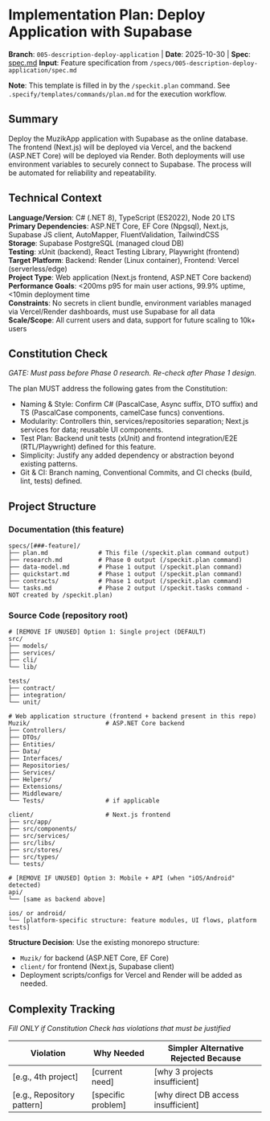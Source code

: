 # Implementation Plan: Deploy Application with Supabase

**Branch**: `005-description-deploy-application` | **Date**: 2025-10-30 | **Spec**: [spec.md](./spec.md)
**Input**: Feature specification from `/specs/005-description-deploy-application/spec.md`

**Note**: This template is filled in by the `/speckit.plan` command. See `.specify/templates/commands/plan.md` for the execution workflow.

## Summary

Deploy the MuzikApp application with Supabase as the online database. The frontend (Next.js) will be deployed via Vercel, and the backend (ASP.NET Core) will be deployed via Render. Both deployments will use environment variables to securely connect to Supabase. The process will be automated for reliability and repeatability.

## Technical Context

**Language/Version**: C# (.NET 8), TypeScript (ES2022), Node 20 LTS  
**Primary Dependencies**: ASP.NET Core, EF Core (Npgsql), Next.js, Supabase JS client, AutoMapper, FluentValidation, TailwindCSS  
**Storage**: Supabase PostgreSQL (managed cloud DB)  
**Testing**: xUnit (backend), React Testing Library, Playwright (frontend)  
**Target Platform**: Backend: Render (Linux container), Frontend: Vercel (serverless/edge)  
**Project Type**: Web application (Next.js frontend, ASP.NET Core backend)  
**Performance Goals**: <200ms p95 for main user actions, 99.9% uptime, <10min deployment time  
**Constraints**: No secrets in client bundle, environment variables managed via Vercel/Render dashboards, must use Supabase for all data  
**Scale/Scope**: All current users and data, support for future scaling to 10k+ users

## Constitution Check

_GATE: Must pass before Phase 0 research. Re-check after Phase 1 design._

The plan MUST address the following gates from the Constitution:

- Naming & Style: Confirm C# (PascalCase, Async suffix, DTO suffix) and TS (PascalCase components, camelCase funcs) conventions.
- Modularity: Controllers thin, services/repositories separation; Next.js services for data; reusable UI components.
- Test Plan: Backend unit tests (xUnit) and frontend integration/E2E (RTL/Playwright) defined for this feature.
- Simplicity: Justify any added dependency or abstraction beyond existing patterns.
- Git & CI: Branch naming, Conventional Commits, and CI checks (build, lint, tests) defined.

## Project Structure

### Documentation (this feature)

```
specs/[###-feature]/
├── plan.md              # This file (/speckit.plan command output)
├── research.md          # Phase 0 output (/speckit.plan command)
├── data-model.md        # Phase 1 output (/speckit.plan command)
├── quickstart.md        # Phase 1 output (/speckit.plan command)
├── contracts/           # Phase 1 output (/speckit.plan command)
└── tasks.md             # Phase 2 output (/speckit.tasks command - NOT created by /speckit.plan)
```

### Source Code (repository root)

<!--
  ACTION REQUIRED: Replace the placeholder tree below with the concrete layout
  for this feature. Delete unused options and expand the chosen structure with
  real paths (e.g., apps/admin, packages/something). The delivered plan must
  not include Option labels.
-->

```
# [REMOVE IF UNUSED] Option 1: Single project (DEFAULT)
src/
├── models/
├── services/
├── cli/
└── lib/

tests/
├── contract/
├── integration/
└── unit/

# Web application structure (frontend + backend present in this repo)
Muzik/                     # ASP.NET Core backend
├── Controllers/
├── DTOs/
├── Entities/
├── Data/
├── Interfaces/
├── Repositories/
├── Services/
├── Helpers/
├── Extensions/
├── Middleware/
└── Tests/                 # if applicable

client/                    # Next.js frontend
├── src/app/
├── src/components/
├── src/services/
├── src/libs/
├── src/stores/
├── src/types/
└── tests/

# [REMOVE IF UNUSED] Option 3: Mobile + API (when "iOS/Android" detected)
api/
└── [same as backend above]

ios/ or android/
└── [platform-specific structure: feature modules, UI flows, platform tests]
```

**Structure Decision**: Use the existing monorepo structure:

- `Muzik/` for backend (ASP.NET Core, EF Core)
- `client/` for frontend (Next.js, Supabase client)
- Deployment scripts/configs for Vercel and Render will be added as needed.

## Complexity Tracking

_Fill ONLY if Constitution Check has violations that must be justified_

| Violation                  | Why Needed         | Simpler Alternative Rejected Because |
| -------------------------- | ------------------ | ------------------------------------ |
| [e.g., 4th project]        | [current need]     | [why 3 projects insufficient]        |
| [e.g., Repository pattern] | [specific problem] | [why direct DB access insufficient]  |

